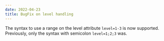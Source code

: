 ```yaml
---
date: 2022-04-23
title: BugFix on level handling
---
```


The syntax to use a range on the level attribute `level=1-3` is now supported. Previously, only the syntax with semicolon `level=1;2;3` was.

